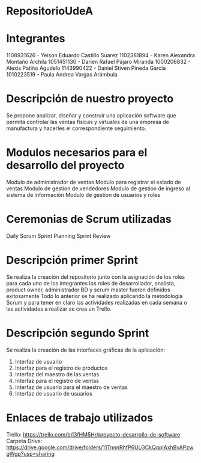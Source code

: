 # RepositorioUdeA
# Integrantes 
1108931626 - Yeison Eduardo Castillo Suarez
1102381894 - Karen Alexandra Montaño Archila
1051451130 - Darien Rafael Pájaro Miranda
1000206832 - Alexis Patiño Agudelo
1143990422 - Daniel Stiven Pineda García
1010223519 - Paula Andrea Vargas Arámbula

# Descripción de nuestro proyecto 
Se propone analizar, diseñar y construir una aplicación software que permita 
controlar las ventas físicas y virtuales de una empresa de manufactura y 
hacerles el correspondiente seguimiento. 

# Modulos necesarios para el desarrollo del proyecto 

Modulo de administrador de ventas 
Modulo para registrar el estado de ventas 
Modulo de gestion de vendedores 
Modulo de gestion de ingreso al sistema de información
Modulo de gestion de usuarios y roles

# Ceremonias de Scrum utilizadas

Daily Scrum
Sprint Planning
Sprint Review


# Descripción primer Sprint
Se realiza la creación del repositorio junto con la asignación de los roles para cada uno de los integrantes
los roles de desarrollador, analista, product owner, administrador BD y scrum master fueron definidos exitosamente
Todo lo anterior se ha realizado aplicando la metodología Scrum y para tener en claro las actividades realizadas en cada semana o las actividades a realizar se crea un Trello.

# Descripción segundo Sprint

Se realiza la creación de las interfaces gráficas de la aplicación:
1. Interfaz de usuario
2. Interfaz para el registro de productos 
3. Interfaz del maestro de las ventas
4. Interfaz para el registro de ventas
5. Interfaz de usuario para el maestro de ventas
6. Interfaz de usuario de usuarios


# Enlaces de trabajo utilizados
Trello:  https://trello.com/b/l3fHM5Hr/proyecto-desarrollo-de-software
Carpeta Drive: https://drive.google.com/drive/folders/11TnnnRhfP6ULGCkQqpIAxhByAPzwgWgp?usp=sharing

